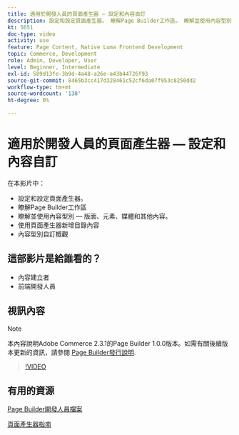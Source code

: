 ```yaml
---
title: 適用於開發人員的頁面產生器 — 設定和內容自訂
description: 設定和設定頁面產生器​。 瞭解Page Builder工作區​。 瞭解並使用內容型別 — 版面、元素、媒體和其他內容​。 使用頁面產生器新增目錄內容。
kt: 5651
doc-type: video
activity: use
feature: Page Content, Native Luma Frontend Development
topic: Commerce, Development
role: Admin, Developer, User
level: Beginner, Intermediate
exl-id: 589d13fe-3b9d-4a48-a26e-a43b44726f93
source-git-commit: 8465b3cc417d328461c52cf6da07f953c8250dd2
workflow-type: tm+mt
source-wordcount: '138'
ht-degree: 0%

---
```


# 適用於開發人員的頁面產生器 — 設定和內容自訂

在本影片中：

- 設定和設定頁面產生器&#x200B;。
- 瞭解Page Builder工作區&#x200B;
- 瞭解並使用內容型別 — 版面、元素、媒體和其他內容&#x200B;。
- 使用頁面產生器新增目錄內容
- 內容型別自訂概觀

## 這部影片是給誰看的？

- 內容建立者
- 前端開發人員

## 視訊內容

>[!NOTE]
>
>本內容說明Adobe Commerce 2.3.1的Page Builder 1.0.0版本。如需有關後續版本更新的資訊，請參閱 [Page Builder發行說明](https://experienceleague.adobe.com/docs/commerce-admin/page-builder/release-notes.html).

>[!VIDEO](https://video.tv.adobe.com/v/35710?quality=12&learn=on)

## 有用的資源

[Page Builder開發人員檔案](https://developer.adobe.com/commerce/frontend-core/page-builder/)

[頁面產生器指南](https://experienceleague.adobe.com/docs/commerce-admin/page-builder/introduction.html)
